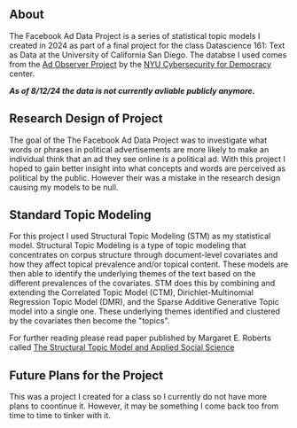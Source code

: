 ## About 
The Facebook Ad Data Project is a series of statistical topic models I created in 2024 as part of a final project for the class Datascience 161: Text as Data at the University of California San Diego. The databse I used comes from the [Ad Observer Project](https://adobserver.org/) by the [NYU Cybersecurity for Democracy](https://cybersecurityfordemocracy.org/) center. 

***As of 8/12/24 the data is not currently avliable publicly anymore.***

## Research Design of Project
The goal of the The Facebook Ad Data Project was to investigate what words or phrases in political advertisements are more likely to make an individual think that an ad they see online is a political ad. With this project I hoped to gain better insight into what concepts and words are perceived as political by the public. However their was a mistake in the research design causing my models to be null. 

## Standard Topic Modeling
For this project I used Structural Topic Modeling (STM) as my statistical model. Structural Topic Modeling is a type of topic modeling that concentrates on corpus structure through document-level covariates and how they affect topical prevalence and/or topical content. These models are then able to identify the underlying themes of the text based on the different prevalences of the covariates. STM does this by combining and extending the Correlated Topic Model (CTM), Dirichlet-Multinomial Regression Topic Model (DMR), and the Sparse Additive Generative Topic model into a single one. These underlying themes identified and clustered by the covariates then become the "topics".
  
For further reading please read paper published by Margaret E. Roberts called [The Structural Topic Model and Applied Social Science](https://projects.iq.harvard.edu/files/wcfia/files/stmnips2013.pdf)

## Future Plans for the Project
This was a project I created for a class so I currently do not have more plans to coontinue it. However, it may be something I come back too from time to time to tinker with it.
